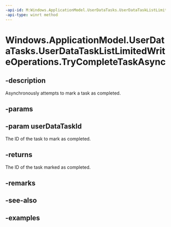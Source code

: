 ```yaml
---
-api-id: M:Windows.ApplicationModel.UserDataTasks.UserDataTaskListLimitedWriteOperations.TryCompleteTaskAsync(System.String)
-api-type: winrt method
---
```


<!-- Method syntax.
public IAsyncOperation<string> UserDataTaskListLimitedWriteOperations.TryCompleteTaskAsync(String userDataTaskId)
-->

# Windows.ApplicationModel.UserDataTasks.UserDataTaskListLimitedWriteOperations.TryCompleteTaskAsync

## -description
Asynchronously attempts to mark a task as completed.

## -params

## -param userDataTaskId
The ID of the task to mark as completed.

## -returns
The ID of the task marked as completed.

## -remarks

## -see-also

## -examples
